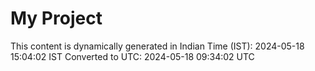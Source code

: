 # My Project

This content is dynamically generated in Indian Time (IST): 2024-05-18 15:04:02 IST
Converted to UTC: 2024-05-18 09:34:02 UTC
